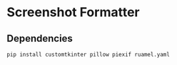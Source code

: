 # Screenshot Formatter

## Dependencies

```bash
pip install customtkinter pillow piexif ruamel.yaml
```